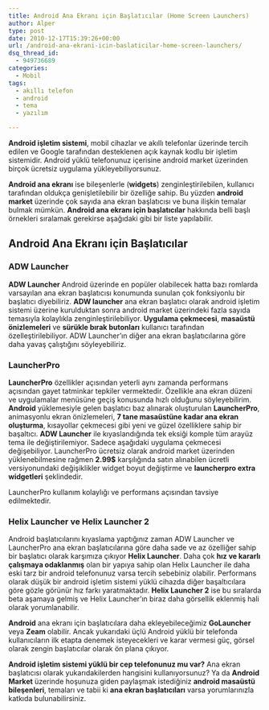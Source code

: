 ```yaml
---
title: Android Ana Ekranı için Başlatıcılar (Home Screen Launchers)
author: Alper
type: post
date: 2010-12-17T15:39:26+00:00
url: /android-ana-ekrani-icin-baslaticilar-home-screen-launchers/
dsq_thread_id:
  - 949736689
categories:
  - Mobil
tags:
  - akıllı telefon
  - android
  - tema
  - yazılım

---
```

**Android işletim sistemi**, mobil cihazlar ve akıllı telefonlar üzerinde tercih edilen ve Google tarafından desteklenen açık kaynak kodlu bir işletim sistemidir. Android yüklü telefonunuz içerisine android market üzerinden birçok ücretsiz uygulama yükleyebiliyorsunuz.

**Android ana ekranı** ise bileşenlerle (**widgets**) zenginleştirilebilen, kullanıcı tarafından oldukça genişletilebilir bir özelliğe sahip. Bu yüzden **android market** üzerinde çok sayıda ana ekran başlatıcısı ve buna ilişkin temalar bulmak mümkün. **Android ana ekranı için başlatıcılar** hakkında belli başlı örnekleri sıralamak gerekirse aşağıdaki gibi bir liste yapılabilir.

## Android Ana Ekranı için Başlatıcılar

### ADW Launcher

**ADW Launcher** Android üzerinde en popüler olabilecek hatta bazı romlarda varsayılan ana ekran başlatıcısı konumunda sunulan çok fonksiyonlu bir başlatıcı diyebiliriz. **ADW launcher** ana ekran başlatıcı olarak android işletim sistemi üzerine kurulduktan sonra android market üzerindeki fazla sayıda temasıyla kolaylıkla zenginleştirilebiliyor. **Uygulama çekmecesi**, **masaüstü önizlemeleri** ve **sürükle bırak butonları** kullanıcı tarafından özelleştirilebiliyor. ADW Launcher&#8217;ın diğer ana ekran başlatıcılarına göre daha yavaş çalıştığını söyleyebiliriz.

### LauncherPro

**LauncherPro** özellikler açısından yeterli aynı zamanda performans açısından gayet tatminkar tepkiler vermektedir. Özellikle ana ekran düzeni ve uygulamalar menüsüne geçiş konusunda hızlı olduğunu söyleyebilirim. **Android** yüklemesiyle gelen başlatıcı baz alınarak oluşturulan **LauncherPro**, animasyonlu ekran önizlemeleri, **7 tane masaüstüne kadar ana ekran oluşturma**, kısayollar çekmecesi gibi yeni ve güzel özelliklere sahip bir başaltıcı. **ADW Launcher** ile kıyaslandığında tek eksiği komple tüm arayüz tema ile değiştirilemiyor. Sadece aşağıdaki uygulama çekmecesi değişebiliyor. LauncherPro ücretsiz olarak android market üzerinden yüklenebilmesine rağmen **2.99$** karşılığında satın alınabilen ücretli versiyonundaki değişiklikler widget boyut değiştirme ve **launcherpro extra widgetleri** şeklindedir.

LauncherPro kullanım kolaylığı ve performans açısından tavsiye edilmektedir.

### Helix Launcher ve Helix Launcher 2

Android başlatıcılarını kıyaslama yaptığınız zaman ADW Launcher ve LauncherPro ana ekran başlatıcılarına göre daha sade ve az özelliğer sahip bir başlatıcı olarak karşımıza çıkıyor **Helix Launcher**. Daha çok **hız ve kararlı çalışmaya odaklanmış** olan bir yapıya sahip olan Helix Launcher ile daha eski tarz bir android telefonunuz varsa tercih sebebiniz olabilir. Performans olarak düşük bir android işletim sistemi yüklü cihazda diğer başaltıcılara göre gözle görünür hız farkı yaratmaktadır. **Helix Launcher 2** ise bu sıralarda beta aşamaya gelmiş ve Helix Launcher&#8217;ın biraz daha görsellik eklenmiş hali olarak yorumlanabilir.

**Android** ana ekranı için başlatıcılara daha ekleyebileceğimiz **GoLauncher** veya **Zeam** olabilir. Ancak yukarıdaki üçlü Android yüklü bir telefonda kullanıcıların ilk etapta denemek isteyecekleri ve karar vermesi güç, görsel olarak zengin başlatıcılar olarak ön plana çıkıyor.

**Android işletim sistemi yüklü bir cep telefonunuz mu var?** Ana ekran başlatıcısı olarak yukarıdakilerden hangisini kullanıyorsunuz? Ya da **Android Market** üzerinde hoşunuza giden paylaşmak istediğiniz **android masaüstü bileşenleri**, temaları ve tabii ki **ana ekran başlatıcıları** varsa yorumlarınızla katkıda bulunabilirsiniz.